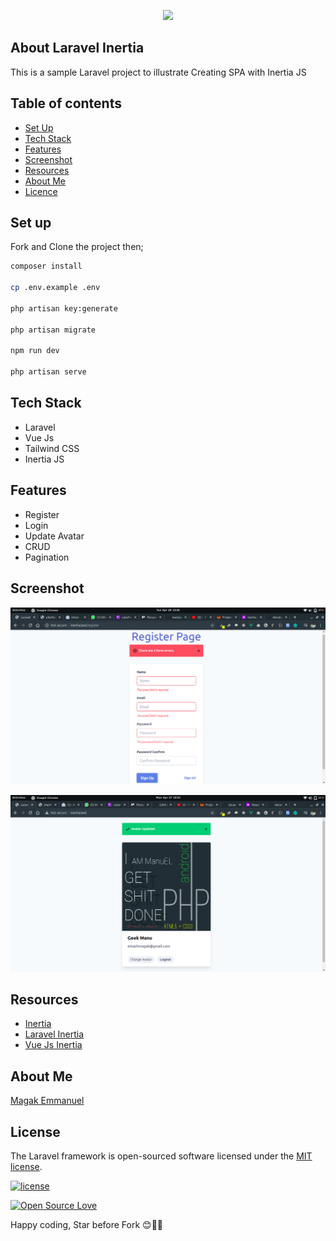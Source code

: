 <p align="center"><img src="https://magak.me/assets/images/Geek-logo.png" width="150"></p>


## About Laravel Inertia

 This is a sample Laravel project to illustrate Creating SPA with Inertia JS
 
 ## Table of contents
 - [Set Up](#set-up)
 - [Tech Stack](#tech-stack)
 - [Features](#features)
 - [Screenshot](#screenshot)
 - [Resources](#resources)
 - [About Me](#about-me)
 - [Licence](#licence)
 
 ## Set up 
 
 Fork and Clone the project  then;
 
 ```bash
composer install

cp .env.example .env

php artisan key:generate

php artisan migrate 

npm run dev

php artisan serve

```
## Tech Stack

- Laravel
- Vue Js
- Tailwind CSS
- Inertia JS


## Features 

* Register
* Login
* Update Avatar
* CRUD
* Pagination

## Screenshot

<p align="center"><img src="register-inertia.png" width="800" alt="img"></p>


<p align="center"><img src="home-inertia.png" width="800" alt="img"></p>


## Resources

 - [Inertia](https://inertiajs.com/)
 - [Laravel Inertia](https://github.com/inertiajs/inertia-laravel)
 - [Vue Js Inertia](https://github.com/inertiajs/inertia-vue)


## About Me

[Magak Emmanuel](https://magak.me)

## License

The Laravel framework is open-sourced software licensed under the [MIT license](https://opensource.org/licenses/MIT).

[![license](https://img.shields.io/github/license/mashape/apistatus.svg?style=for-the-badge)](#)

[![Open Source Love](https://badges.frapsoft.com/os/v2/open-source-200x33.png?v=103)](#)


Happy coding, Star before Fork 😊💪💯
